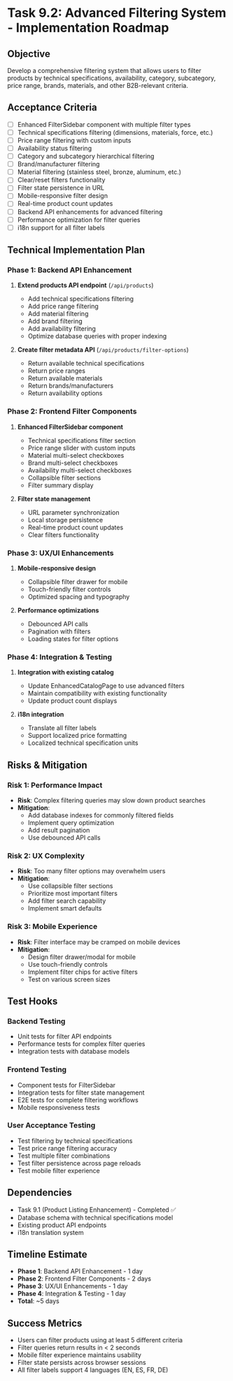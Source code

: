 # Task 9.2: Advanced Filtering System - Implementation Roadmap

## Objective
Develop a comprehensive filtering system that allows users to filter products by technical specifications, availability, category, subcategory, price range, brands, materials, and other B2B-relevant criteria.

## Acceptance Criteria
- [ ] Enhanced FilterSidebar component with multiple filter types
- [ ] Technical specifications filtering (dimensions, materials, force, etc.)
- [ ] Price range filtering with custom inputs
- [ ] Availability status filtering
- [ ] Category and subcategory hierarchical filtering
- [ ] Brand/manufacturer filtering
- [ ] Material filtering (stainless steel, bronze, aluminum, etc.)
- [ ] Clear/reset filters functionality
- [ ] Filter state persistence in URL
- [ ] Mobile-responsive filter design
- [ ] Real-time product count updates
- [ ] Backend API enhancements for advanced filtering
- [ ] Performance optimization for filter queries
- [ ] i18n support for all filter labels

## Technical Implementation Plan

### Phase 1: Backend API Enhancement
1. **Extend products API endpoint** (`/api/products`)
   - Add technical specifications filtering
   - Add price range filtering  
   - Add material filtering
   - Add brand filtering
   - Add availability filtering
   - Optimize database queries with proper indexing

2. **Create filter metadata API** (`/api/products/filter-options`)
   - Return available technical specifications
   - Return price ranges
   - Return available materials
   - Return brands/manufacturers
   - Return availability options

### Phase 2: Frontend Filter Components
1. **Enhanced FilterSidebar component**
   - Technical specifications filter section
   - Price range slider with custom inputs
   - Material multi-select checkboxes
   - Brand multi-select checkboxes
   - Availability multi-select checkboxes
   - Collapsible filter sections
   - Filter summary display

2. **Filter state management**
   - URL parameter synchronization
   - Local storage persistence
   - Real-time product count updates
   - Clear filters functionality

### Phase 3: UX/UI Enhancements
1. **Mobile-responsive design**
   - Collapsible filter drawer for mobile
   - Touch-friendly filter controls
   - Optimized spacing and typography

2. **Performance optimizations**
   - Debounced API calls
   - Pagination with filters
   - Loading states for filter options

### Phase 4: Integration & Testing
1. **Integration with existing catalog**
   - Update EnhancedCatalogPage to use advanced filters
   - Maintain compatibility with existing functionality
   - Update product count displays

2. **i18n integration**
   - Translate all filter labels
   - Support localized price formatting
   - Localized technical specification units

## Risks & Mitigation

### Risk 1: Performance Impact
- **Risk**: Complex filtering queries may slow down product searches
- **Mitigation**: 
  - Add database indexes for commonly filtered fields
  - Implement query optimization
  - Add result pagination
  - Use debounced API calls

### Risk 2: UX Complexity  
- **Risk**: Too many filter options may overwhelm users
- **Mitigation**:
  - Use collapsible filter sections
  - Prioritize most important filters
  - Add filter search capability
  - Implement smart defaults

### Risk 3: Mobile Experience
- **Risk**: Filter interface may be cramped on mobile devices
- **Mitigation**:
  - Design filter drawer/modal for mobile
  - Use touch-friendly controls
  - Implement filter chips for active filters
  - Test on various screen sizes

## Test Hooks

### Backend Testing
- Unit tests for filter API endpoints
- Performance tests for complex filter queries
- Integration tests with database models

### Frontend Testing
- Component tests for FilterSidebar
- Integration tests for filter state management
- E2E tests for complete filtering workflows
- Mobile responsiveness tests

### User Acceptance Testing
- Test filtering by technical specifications
- Test price range filtering accuracy
- Test multiple filter combinations
- Test filter persistence across page reloads
- Test mobile filter experience

## Dependencies
- Task 9.1 (Product Listing Enhancement) - Completed ✅
- Database schema with technical specifications model
- Existing product API endpoints
- i18n translation system

## Timeline Estimate
- **Phase 1**: Backend API Enhancement - 1 day
- **Phase 2**: Frontend Filter Components - 2 days  
- **Phase 3**: UX/UI Enhancements - 1 day
- **Phase 4**: Integration & Testing - 1 day
- **Total**: ~5 days

## Success Metrics
- Users can filter products using at least 5 different criteria
- Filter queries return results in < 2 seconds
- Mobile filter experience maintains usability
- Filter state persists across browser sessions
- All filter labels support 4 languages (EN, ES, FR, DE)